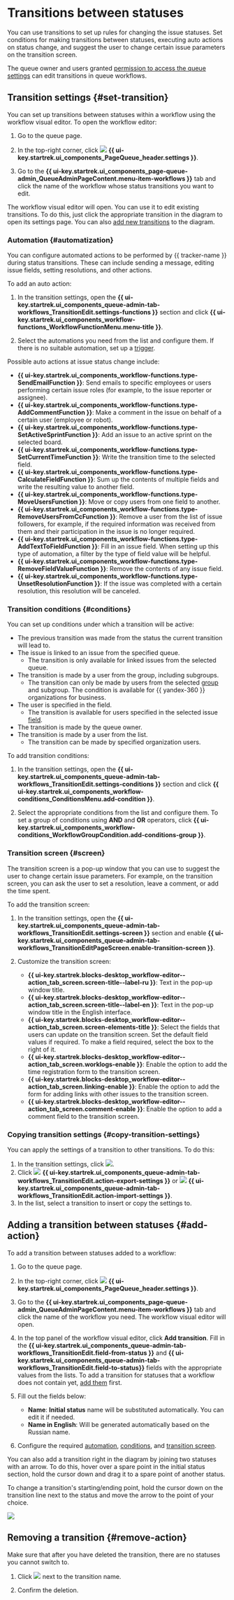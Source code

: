 # Transitions between statuses

You can use transitions to set up rules for changing the issue statuses. Set conditions for making transitions between statuses, executing auto actions on status change, and suggest the user to change certain issue parameters on the transition screen.

The queue owner and users granted [permission to access the queue settings](queue-access.md) can edit transitions in queue workflows.

## Transition settings {#set-transition}

You can set up transitions between statuses within a workflow using the workflow visual editor. To open the workflow editor:

1. Go to the queue page.

1. In the top-right corner, click ![](../../_assets/tracker/svg/settings-old.svg) **{{ ui-key.startrek.ui_components_PageQueue_header.settings }}**.

1. Go to the **{{ ui-key.startrek.ui_components_page-queue-admin_QueueAdminPageContent.menu-item-workflows }}** tab and click the name of the workflow whose status transitions you want to edit.

The workflow visual editor will open. You can use it to edit existing transitions. To do this, just click the appropriate transition in the diagram to open its settings page. You can also [add new transitions](#add-action) to the diagram.

### Automation {#automatization}

You can configure automated actions to be performed by {{ tracker-name }} during status transitions. These can include sending a message, editing issue fields, setting resolutions, and other actions.

To add an auto action:

1. In the transition settings, open the **{{ ui-key.startrek.ui_components_queue-admin-tab-workflows_TransitionEdit.settings-functions }}** section and click **{{ ui-key.startrek.ui_components_workflow-functions_WorkflowFunctionMenu.menu-title }}**.

1. Select the automations you need from the list and configure them. If there is no suitable automation, set up a [trigger](../user/trigger.md).

Possible auto actions at issue status change include:
* **{{ ui-key.startrek.ui_components_workflow-functions.type-SendEmailFunction }}**: Send emails to specific employees or users performing certain issue roles (for example, to the issue reporter or assignee).
* **{{ ui-key.startrek.ui_components_workflow-functions.type-AddCommentFunction }}**: Make a comment in the issue on behalf of a certain user (employee or robot).
* **{{ ui-key.startrek.ui_components_workflow-functions.type-SetActiveSprintFunction }}**: Add an issue to an active sprint on the selected board.
* **{{ ui-key.startrek.ui_components_workflow-functions.type-SetCurrentTimeFunction }}**: Write the transition time to the selected field.
* **{{ ui-key.startrek.ui_components_workflow-functions.type-CalculateFieldFunction }}**: Sum up the contents of multiple fields and write the resulting value to another field.
* **{{ ui-key.startrek.ui_components_workflow-functions.type-MoveUsersFunction }}**: Move or copy users from one field to another.
* **{{ ui-key.startrek.ui_components_workflow-functions.type-RemoveUsersFromCcFunction }}**: Remove a user from the list of issue followers, for example, if the required information was received from them and their participation in the issue is no longer required.
* **{{ ui-key.startrek.ui_components_workflow-functions.type-AddTextToFieldFunction }}**: Fill in an issue field. When setting up this type of automation, a filter by the type of field value will be helpful.
* **{{ ui-key.startrek.ui_components_workflow-functions.type-RemoveFieldValueFunction }}**: Remove the contents of any issue field.
* **{{ ui-key.startrek.ui_components_workflow-functions.type-UnsetResolutionFunction }}**: If the issue was completed with a certain resolution, this resolution will be canceled.

### Transition conditions {#conditions}

You can set up conditions under which a transition will be active:

* The previous transition was made from the status the current transition will lead to.
* The issue is linked to an issue from the specified queue.
  * The transition is only available for linked issues from the selected queue.
* The transition is made by a user from the group, including subgroups.
  * The transition can only be made by users from the selected [group](../access.md#group-access) and subgroup. The condition is available for {{ yandex-360 }} organizations for business.
* The user is specified in the field.
  * The transition is available for users specified in the selected issue [field](../user/create-param.md).
* The transition is made by the queue owner.
* The transition is made by a user from the list.
  * The transition can be made by specified organization users.

To add transition conditions:

1. In the transition settings, open the **{{ ui-key.startrek.ui_components_queue-admin-tab-workflows_TransitionEdit.settings-conditions }}** section and click **{{ ui-key.startrek.ui_components_workflow-conditions_ConditionsMenu.add-condition }}**.

1. Select the appropriate conditions from the list and configure them. To set a group of conditions using **AND** and **OR** operators, click **{{ ui-key.startrek.ui_components_workflow-conditions_WorkflowGroupCondition.add-conditions-group }}**.

### Transition screen {#screen}

The transition screen is a pop-up window that you can use to suggest the user to change certain issue parameters. For example, on the transition screen, you can ask the user to set a resolution, leave a comment, or add the time spent.

To add the transition screen:

1. In the transition settings, open the **{{ ui-key.startrek.ui_components_queue-admin-tab-workflows_TransitionEdit.settings-screen }}** section and enable **{{ ui-key.startrek.ui_components_queue-admin-tab-workflows_TransitionEditPageScreen.enable-transition-screen }}**.

1. Customize the transition screen:
   * **{{ ui-key.startrek.blocks-desktop_workflow-editor--action_tab_screen.screen-title--label-ru }}**: Text in the pop-up window title.
   * **{{ ui-key.startrek.blocks-desktop_workflow-editor--action_tab_screen.screen-title--label-en }}**: Text in the pop-up window title in the English interface.
   * **{{ ui-key.startrek.blocks-desktop_workflow-editor--action_tab_screen.screen-elements-title }}**: Select the fields that users can update on the transition screen. Set the default field values if required. To make a field required, select the box to the right of it.
   * **{{ ui-key.startrek.blocks-desktop_workflow-editor--action_tab_screen.worklogs-enable }}**: Enable the option to add the time registration form to the transition screen.
   * **{{ ui-key.startrek.blocks-desktop_workflow-editor--action_tab_screen.linking-enable }}**: Enable the option to add the form for adding links with other issues to the transition screen.
   * **{{ ui-key.startrek.blocks-desktop_workflow-editor--action_tab_screen.comment-enable }}**: Enable the option to add a comment field to the transition screen.

### Copying transition settings {#copy-transition-settings}

You can apply the settings of a transition to other transitions. To do this:

1. In the transition settings, click ![](../../_assets/tracker/svg/actions.svg).
1. Click ![](../../_assets/tracker/svg/copy-transition.svg) **{{ ui-key.startrek.ui_components_queue-admin-tab-workflows_TransitionEdit.action-export-settings }}** or ![](../../_assets/tracker/svg/paste-transition.svg) **{{ ui-key.startrek.ui_components_queue-admin-tab-workflows_TransitionEdit.action-import-settings }}**.
1. In the list, select a transition to insert or copy the settings to.

## Adding a transition between statuses {#add-action}

To add a transition between statuses added to a workflow:

1. Go to the queue page.

1. In the top-right corner, click ![](../../_assets/tracker/svg/settings-old.svg) **{{ ui-key.startrek.ui_components_PageQueue_header.settings }}**.

1. Go to the **{{ ui-key.startrek.ui_components_page-queue-admin_QueueAdminPageContent.menu-item-workflows }}** tab and click the name of the workflow you need. The workflow visual editor will open.

1. In the top panel of the workflow visual editor, click **Add transition**. Fill in the **{{ ui-key.startrek.ui_components_queue-admin-tab-workflows_TransitionEdit.field-from-status }}** and **{{ ui-key.startrek.ui_components_queue-admin-tab-workflows_TransitionEdit.field-to-status}}** fields with the appropriate values from the lists. To add a transition for statuses that a workflow does not contain yet, [add them](./workflow-status-edit.md#add-status) first.

1. Fill out the fields below:
   * **Name**: **Initial status** name will be substituted automatically. You can edit it if needed.
   * **Name in English**: Will be generated automatically based on the Russian name.

1. Configure the required [automation](#automatization), [conditions](#conditions), and [transition screen](#screen).

You can also add a transition right in the diagram by joining two statuses with an arrow. To do this, hover over a spare point in the initial status section, hold the cursor down and drag it to a spare point of another status.

To change a transition's starting/ending point, hold the cursor down on the transition line next to the status and move the arrow to the point of your choice.

![](../_assets/../../_assets/tracker/transition-on-diagram.gif)

## Removing a transition {#remove-action}

Make sure that after you have deleted the transition, there are no statuses you cannot switch to.

1. Click ![](../../_assets/tracker/delete-agile-status.png) next to the transition name.

1. Confirm the deletion.
